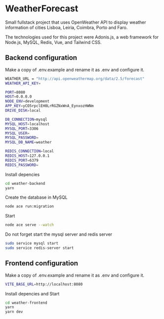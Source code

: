 # WeatherForecast

Small fullstack project that uses OpenWeather API to display weather information  of cities Lisboa, Leiria, Coimbra, Porto and Faro.

The technologies used for this project were Adonis.js, a web framework for Node.js, MySQL, Redis, Vue, and Tailwind CSS.

## Backend configuration

Make a copy of .env.example and rename it as .env and configure it.

```bash
WEATHER_URL = "http://api.openweathermap.org/data/2.5/forecast"
WEATHER_API_KEY=

PORT=8080
HOST=0.0.0.0
NODE_ENV=development
APP_KEY=yCO5rpclEH0LrRGZNxWnA_EynxozHWNm
DRIVE_DISK=local

DB_CONNECTION=mysql
MYSQL_HOST=localhost
MYSQL_PORT=3306
MYSQL_USER=
MYSQL_PASSWORD=
MYSQL_DB_NAME=weather

REDIS_CONNECTION=local
REDIS_HOST=127.0.0.1
REDIS_PORT=6379
REDIS_PASSWORD=
```

Install depencies
```bash
cd weather-backend
yarn
```

Create the database in MySQL
```bash
node ace run:migration
```

Start
```bash
node ace serve --watch
```

Do not forget start the mysql server and redis server
```bash
sudo service mysql start
sudo service redis-server start
```
## Frontend configuration

Make a copy of .env.example and rename it as .env and configure it.
```bash
VITE_BASE_URL=http://localhost:8080
```

Install depencies and Start
```bash
cd weather-frontend
yarn
yarn dev
```
